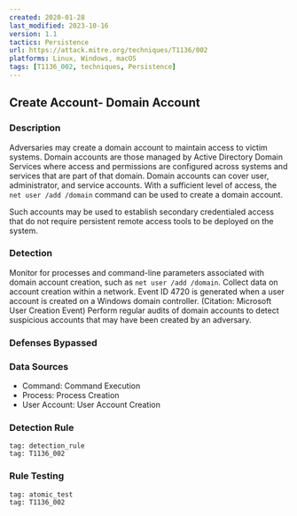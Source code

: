 ```yaml
---
created: 2020-01-28
last_modified: 2023-10-16
version: 1.1
tactics: Persistence
url: https://attack.mitre.org/techniques/T1136/002
platforms: Linux, Windows, macOS
tags: [T1136_002, techniques, Persistence]
---
```


## Create Account- Domain Account

### Description

Adversaries may create a domain account to maintain access to victim systems. Domain accounts are those managed by Active Directory Domain Services where access and permissions are configured across systems and services that are part of that domain. Domain accounts can cover user, administrator, and service accounts. With a sufficient level of access, the <code>net user /add /domain</code> command can be used to create a domain account.

Such accounts may be used to establish secondary credentialed access that do not require persistent remote access tools to be deployed on the system.

### Detection

Monitor for processes and command-line parameters associated with domain account creation, such as <code>net user /add /domain</code>. Collect data on account creation within a network. Event ID 4720 is generated when a user account is created on a Windows domain controller. (Citation: Microsoft User Creation Event) Perform regular audits of domain accounts to detect suspicious accounts that may have been created by an adversary.

### Defenses Bypassed



### Data Sources

  - Command: Command Execution
  -  Process: Process Creation
  -  User Account: User Account Creation
### Detection Rule

```query
tag: detection_rule
tag: T1136_002
```

### Rule Testing

```query
tag: atomic_test
tag: T1136_002
```
